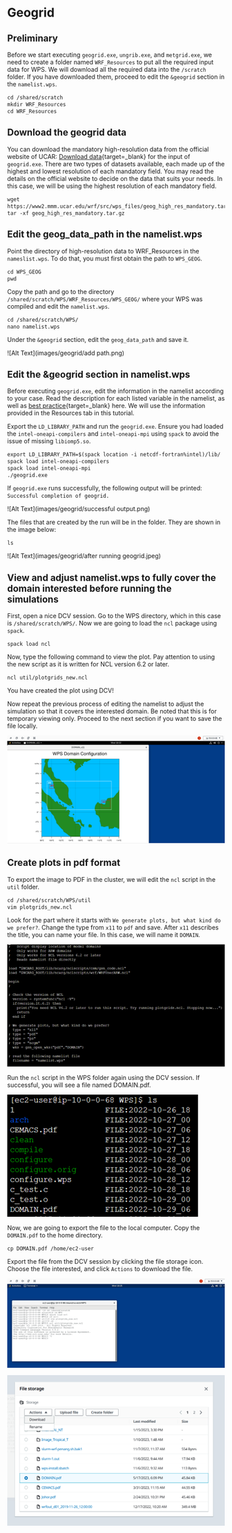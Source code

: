 # Geogrid

## **Preliminary**

Before we start executing `geogrid.exe`, `ungrib.exe`, and `metgrid.exe`, we need to create a folder named `WRF_Resources` to put all the required input data for WPS. We will download all the required data into the `/scratch` folder. If you have downloaded them, proceed to edit the `&geogrid` section in the `namelist.wps`.

    cd /shared/scratch
    mkdir WRF_Resources
    cd WRF_Resources

## **Download the geogrid data**   

You can download the mandatory high-resolution data from the official website of UCAR: 
[Download data](https://www2.mmm.ucar.edu/wrf/users/download/get_sources_wps_geog.html){target=_blank} for the input of `geogrid.exe`. There are two types of datasets available, each made up of the highest and lowest resolution of each mandatory field. You may read the details on the official website to decide on the data that suits your needs. In this case, we will be using the highest resolution of each mandatory field.

    wget https://www2.mmm.ucar.edu/wrf/src/wps_files/geog_high_res_mandatory.tar.gz
    tar -xf geog_high_res_mandatory.tar.gz

## **Edit the geog_data_path in the namelist.wps**   

Point the directory of high-resolution data to WRF_Resources in the `nameslist.wps`. To do that, you must first obtain the path to `WPS_GEOG`.

    cd WPS_GEOG
    pwd

Copy the path and go to the directory `/shared/scratch/WPS/WRF_Resources/WPS_GEOG/` where your WPS was compiled and edit the `namelist.wps`.

    cd /shared/scratch/WPS/
    nano namelist.wps

Under the `&geogrid` section, edit the `geog_data_path` and save it.

![Alt Text](images/geogrid/add path.png)

## **Edit the &geogrid section in namelist.wps** 

Before executing `geogrid.exe`, edit the information in the namelist according to your case. Read the description for each listed variable in the namelist, as well as [best practice](https://www2.mmm.ucar.edu/wrf/users/namelist_best_prac_wps.html){target=_blank} here. We will use the information provided in the Resources tab in this tutorial. 

Export the `LD_LIBRARY_PATH` and run the `geogrid.exe`. Ensure you had loaded the `intel-oneapi-compilers` and `intel-oneapi-mpi` using `spack` to avoid the issue of missing `libiomp5.so`. 

    export LD_LIBRARY_PATH=$(spack location -i netcdf-fortran%intel)/lib/
    spack load intel-oneapi-compilers
    spack load intel-oneapi-mpi
    ./geogrid.exe

If `geogrid.exe` runs successfully, the following output will be printed: `Successful completion of geogrid.`

![Alt Text](images/geogrid/successful output.png)

The files that are created by the run will be in the folder. They are shown in the image below:

    ls

![Alt Text](images/geogrid/after running geogrid.jpeg)


## **View and adjust namelist.wps to fully cover the domain interested before running the simulations**

First, open a nice DCV session. Go to the WPS directory, which in this case is `/shared/scratch/WPS/`. Now we are going to load the `ncl` package using `spack`.

    spack load ncl

Now, type the following command to view the plot. Pay attention to using the new script as it is written for NCL version 6.2 or later.

    ncl util/plotgrids_new.ncl

You have created the plot using DCV! 

Now repeat the previous process of editing the namelist to adjust the simulation so that it covers the interested domain. Be noted that this is for temporary viewing only. Proceed to the next section if you want to save the file locally.

![Alt Text](images/geogrid/1.PNG)

## **Create plots in pdf format**

To export the image to PDF in the cluster, we will edit the `ncl` script in the `util` folder.

    cd /shared/scratch/WPS/util
    vim plotgrids_new.ncl

Look for the part where it starts with `We generate plots, but what kind do we prefer?`. Change the type from `x11` to `pdf` and save. After `x11` describes the title, you can name your file. In this case, we will name it `DOMAIN`.

![Alt Text](images/geogrid/2.PNG)

Run the `ncl` script in the WPS folder again using the DCV session. If successful, you will see a file named DOMAIN.pdf.

![Alt Text](images/geogrid/3.PNG)

Now, we are going to export the file to the local computer. Copy the `DOMAIN.pdf` to the home directory.

    cp DOMAIN.pdf /home/ec2-user

Export the file from the DCV session by clicking the file storage icon. Choose the file interested, and click `Actions` to download the file.

![Alt Text](images/geogrid/4.PNG)

![Alt Text](images/geogrid/5.PNG)

